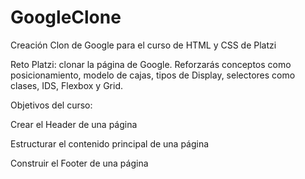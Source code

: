 # GoogleClone
Creación Clon de Google para el curso de HTML y CSS de Platzi

Reto Platzi: clonar la página de Google. Reforzarás conceptos como posicionamiento, modelo de cajas, tipos de Display, selectores como clases, IDS, Flexbox y Grid.

Objetivos del curso:

Crear el Header de una página

Estructurar el contenido principal de una página

Construir el Footer de una página
